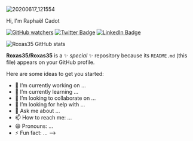 ![20200617_121554](https://user-images.githubusercontent.com/72147801/137198576-8c933c53-89d0-44fc-8a16-1d525eff2538.jpg)

Hi, I'm Raphaël Cadot

[![GitHub watchers](https://img.shields.io/github/watchers/Roxas35/Roxas35?style=social)](https://github.com/Roxas35)
[![Twitter Badge](https://img.shields.io/badge/Twitter-Profile-informational?style=flat&logo=twitter&logoColor=white&color=1CA2F1)](https://twitter.com/R0xas35)
[![LinkedIn Badge](https://img.shields.io/badge/LinkedIn-Profile-informational?style=flat&logo=linkedin&logoColor=white&color=0D76A8)](https://www.linkedin.com/in/rapha%C3%ABl-cadot-33538214b/)

![Roxas35 GitHub stats](https://github-readme-stats.vercel.app/api?username=Roxas35_icons=true&theme=radical)

**Roxas35/Roxas35** is a ✨ _special_ ✨ repository because its `README.md` (this file) appears on your GitHub profile.

Here are some ideas to get you started:

- 🔭 I’m currently working on ...
- 🌱 I’m currently learning ...
- 👯 I’m looking to collaborate on ...
- 🤔 I’m looking for help with ...
- 💬 Ask me about ...
- 📫 How to reach me: ...
- 😄 Pronouns: ...
- ⚡ Fun fact: ...
-->
